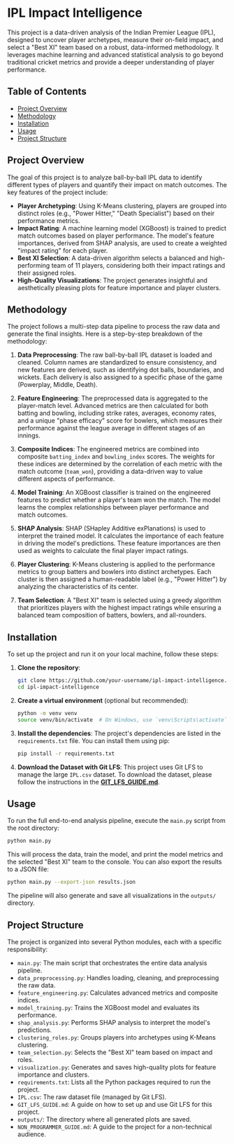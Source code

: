 # IPL Impact Intelligence

This project is a data-driven analysis of the Indian Premier League (IPL), designed to uncover player archetypes, measure their on-field impact, and select a "Best XI" team based on a robust, data-informed methodology. It leverages machine learning and advanced statistical analysis to go beyond traditional cricket metrics and provide a deeper understanding of player performance.

## Table of Contents
- [Project Overview](#project-overview)
- [Methodology](#methodology)
- [Installation](#installation)
- [Usage](#usage)
- [Project Structure](#project-structure)

## Project Overview

The goal of this project is to analyze ball-by-ball IPL data to identify different types of players and quantify their impact on match outcomes. The key features of the project include:

- **Player Archetyping**: Using K-Means clustering, players are grouped into distinct roles (e.g., "Power Hitter," "Death Specialist") based on their performance metrics.
- **Impact Rating**: A machine learning model (XGBoost) is trained to predict match outcomes based on player performance. The model's feature importances, derived from SHAP analysis, are used to create a weighted "impact rating" for each player.
- **Best XI Selection**: A data-driven algorithm selects a balanced and high-performing team of 11 players, considering both their impact ratings and their assigned roles.
- **High-Quality Visualizations**: The project generates insightful and aesthetically pleasing plots for feature importance and player clusters.

## Methodology

The project follows a multi-step data pipeline to process the raw data and generate the final insights. Here is a step-by-step breakdown of the methodology:

1.  **Data Preprocessing**: The raw ball-by-ball IPL dataset is loaded and cleaned. Column names are standardized to ensure consistency, and new features are derived, such as identifying dot balls, boundaries, and wickets. Each delivery is also assigned to a specific phase of the game (Powerplay, Middle, Death).

2.  **Feature Engineering**: The preprocessed data is aggregated to the player-match level. Advanced metrics are then calculated for both batting and bowling, including strike rates, averages, economy rates, and a unique "phase efficacy" score for bowlers, which measures their performance against the league average in different stages of an innings.

3.  **Composite Indices**: The engineered metrics are combined into composite `batting_index` and `bowling_index` scores. The weights for these indices are determined by the correlation of each metric with the match outcome (`team_won`), providing a data-driven way to value different aspects of performance.

4.  **Model Training**: An XGBoost classifier is trained on the engineered features to predict whether a player's team won the match. The model learns the complex relationships between player performance and match outcomes.

5.  **SHAP Analysis**: SHAP (SHapley Additive exPlanations) is used to interpret the trained model. It calculates the importance of each feature in driving the model's predictions. These feature importances are then used as weights to calculate the final player impact ratings.

6.  **Player Clustering**: K-Means clustering is applied to the performance metrics to group batters and bowlers into distinct archetypes. Each cluster is then assigned a human-readable label (e.g., "Power Hitter") by analyzing the characteristics of its center.

7.  **Team Selection**: A "Best XI" team is selected using a greedy algorithm that prioritizes players with the highest impact ratings while ensuring a balanced team composition of batters, bowlers, and all-rounders.

## Installation

To set up the project and run it on your local machine, follow these steps:

1.  **Clone the repository**:
    ```bash
    git clone https://github.com/your-username/ipl-impact-intelligence.git
    cd ipl-impact-intelligence
    ```

2.  **Create a virtual environment** (optional but recommended):
    ```bash
    python -m venv venv
    source venv/bin/activate  # On Windows, use `venv\Scripts\activate`
    ```

3.  **Install the dependencies**:
    The project's dependencies are listed in the `requirements.txt` file. You can install them using pip:
    ```bash
    pip install -r requirements.txt
    ```

4.  **Download the Dataset with Git LFS**:
    This project uses Git LFS to manage the large `IPL.csv` dataset. To download the dataset, please follow the instructions in the [**GIT_LFS_GUIDE.md**](./GIT_LFS_GUIDE.md).

## Usage

To run the full end-to-end analysis pipeline, execute the `main.py` script from the root directory:
```bash
python main.py
```
This will process the data, train the model, and print the model metrics and the selected "Best XI" team to the console. You can also export the results to a JSON file:
```bash
python main.py --export-json results.json
```
The pipeline will also generate and save all visualizations in the `outputs/` directory.

## Project Structure

The project is organized into several Python modules, each with a specific responsibility:

-   `main.py`: The main script that orchestrates the entire data analysis pipeline.
-   `data_preprocessing.py`: Handles loading, cleaning, and preprocessing the raw data.
-   `feature_engineering.py`: Calculates advanced metrics and composite indices.
-   `model_training.py`: Trains the XGBoost model and evaluates its performance.
-   `shap_analysis.py`: Performs SHAP analysis to interpret the model's predictions.
-   `clustering_roles.py`: Groups players into archetypes using K-Means clustering.
-   `team_selection.py`: Selects the "Best XI" team based on impact and roles.
-   `visualization.py`: Generates and saves high-quality plots for feature importance and clusters.
-   `requirements.txt`: Lists all the Python packages required to run the project.
-   `IPL.csv`: The raw dataset file (managed by Git LFS).
-   `GIT_LFS_GUIDE.md`: A guide on how to set up and use Git LFS for this project.
-   `outputs/`: The directory where all generated plots are saved.
-   `NON_PROGRAMMER_GUIDE.md`: A guide to the project for a non-technical audience.